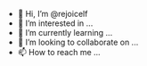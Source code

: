 - 👋 Hi, I’m @rejoicelf
- 👀 I’m interested in ...
- 🌱 I’m currently learning ...
- 💞️ I’m looking to collaborate on ...
- 📫 How to reach me ...

<!---
rejoicelf/rejoicelf is a ✨ special ✨ repository because its `README.md` (this file) appears on your GitHub profile.
You can click the Preview link to take a look at your changes.
--->
